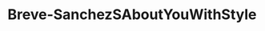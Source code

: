 # Breve-SanchezSAboutYouWithStyle

<!--  
Sebastian Breve-Sanchez
10-17-23
About You with Style
This website has information on who I am. 
10-16-23: The creation of the html website and the addition of most of the text, 10-17-23: finished adding the text, added a bit of style and finilized the website.
Peer review, Christopher: Seems fairly well. I love the ultimate skill issue and there are no errors.
-->

